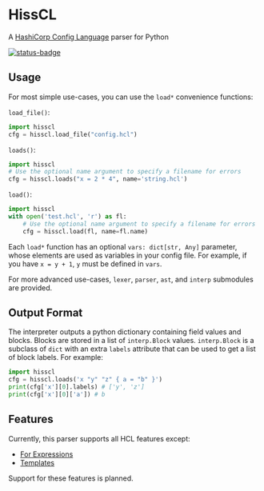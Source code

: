 # HissCL

A [HashiCorp Config Language](https://github.com/hashicorp/hcl) parser for Python

[![status-badge](https://ci.elara.ws/api/badges/63/status.svg)](https://ci.elara.ws/repos/63)

## Usage

For most simple use-cases, you can use the `load*` convenience functions:

`load_file()`:
```python
import hisscl
cfg = hisscl.load_file("config.hcl")
```

`loads()`:
```python
import hisscl
# Use the optional name argument to specify a filename for errors
cfg = hisscl.loads("x = 2 * 4", name='string.hcl')
```

`load()`:
```python
import hisscl
with open('test.hcl', 'r') as fl:
    # Use the optional name argument to specify a filename for errors
    cfg = hisscl.load(fl, name=fl.name)
```

Each `load*` function has an optional `vars: dict[str, Any]` parameter, whose elements are used as variables in your config file. For example, if you have `x = y + 1`, `y` must be defined in `vars`.

For more advanced use-cases, `lexer`, `parser`, `ast`, and `interp` submodules are provided.

## Output Format

The interpreter outputs a python dictionary containing field values and blocks. Blocks are stored in a list of `interp.Block` values. `interp.Block` is a subclass of `dict` with an extra `labels` attribute that can be used to get a list of block labels. For example:

```python
import hisscl
cfg = hisscl.loads('x "y" "z" { a = "b" }')
print(cfg['x'][0].labels) # ['y', 'z']
print(cfg['x'][0]['a']) # b
```

## Features

Currently, this parser supports all HCL features except:

- [For Expressions](https://github.com/hashicorp/hcl/blob/main/hclsyntax/spec.md#for-expressions)
- [Templates](https://github.com/hashicorp/hcl/blob/main/hclsyntax/spec.md#templates)

Support for these features is planned.
